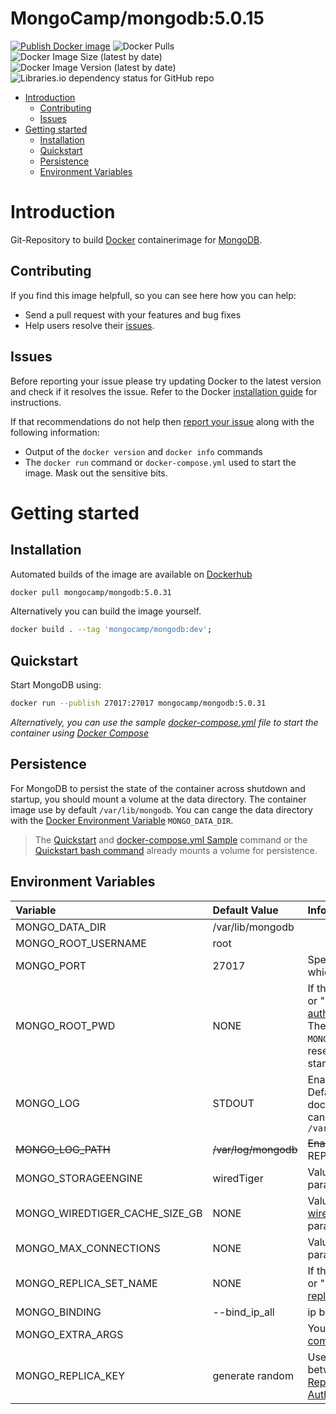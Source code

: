 # MongoCamp/mongodb:5.0.15

[![Publish Docker image](https://github.com/MongoCamp/docker-mongodb/actions/workflows/master_build_release.yml/badge.svg)](https://github.com/MongoCamp/docker-mongodb/actions/workflows/master_build_release.yml) ![Docker Pulls](https://img.shields.io/docker/pulls/mongocamp/mongodb) ![Docker Image Size (latest by date)](https://img.shields.io/docker/image-size/mongocamp/mongodb) ![Docker Image Version (latest by date)](https://img.shields.io/docker/v/mongocamp/mongodb) ![Libraries.io dependency status for GitHub repo](https://img.shields.io/librariesio/github/mongocamp/docker-mongodb)

- [Introduction](#introduction)
    - [Contributing](#contributing)
    - [Issues](#issues)
- [Getting started](#getting-started)
    - [Installation](#installation)
    - [Quickstart](#quickstart)
    - [Persistence](#persistence)
    - [Environment Variables](#environment-variables)

# Introduction
Git-Repository to build [Docker](https://www.docker.com/) containerimage for [MongoDB](https://www.mongodb.org/).

## Contributing
If you find this image helpfull, so you can see here how you can help:

- Send a pull request with your features and bug fixes
- Help users resolve their [issues](https://github.com/MongoCamp/docker-mongodb/issues).

## Issues
Before reporting your issue please try updating Docker to the latest version and check if it resolves the issue. Refer to the
Docker [installation guide](https://docs.docker.com/installation) for instructions.

If that recommendations do not help then [report your issue](../../issues/new) along with the following information:

- Output of the `docker version` and `docker info` commands
- The `docker run` command or `docker-compose.yml` used to start the image. Mask out the sensitive bits.

# Getting started

## Installation
Automated builds of the image are available on
[Dockerhub](https://hub.docker.com/r/mongocamp/mongodb/)

```bash
docker pull mongocamp/mongodb:5.0.31
```

Alternatively you can build the image yourself.

```bash
docker build . --tag 'mongocamp/mongodb:dev';
```

## Quickstart

Start MongoDB using:

```bash
docker run --publish 27017:27017 mongocamp/mongodb:5.0.31
```

*Alternatively, you can use the sample [docker-compose.yml](docker-compose.yml) file to start the container using [Docker Compose](https://docs.docker.com/compose/)*

## Persistence

For MongoDB to persist the state of the container across shutdown and startup, you should mount a volume at the data directory. The container image use by default `/var/lib/mongodb`.
You can cange the data directory with the [Docker Environment Variable](https://docs.docker.com/compose/environment-variables/) `MONGO_DATA_DIR`.

> The [Quickstart](#quickstart) and [docker-compose.yml Sample](docker-compose.yml) command or the [Quickstart bash command](#Quickstart) already mounts a volume for persistence.

## Environment Variables

| Variable            | Default Value        | Informations                                                                                                                                                                                                                                       |
|:--------------------|:---------------------|:---------------------------------------------------------------------------------------------------------------------------------------------------------------------------------------------------------------------------------------------------|
| MONGO_DATA_DIR      | /var/lib/mongodb     |                                                                                                                                                                                                                                                    |
| MONGO_ROOT_USERNAME | root                 |                                                                                                                                                                                                                                                    |
| MONGO_PORT          | 27017                | Specifies the TCP port on which the MongoDB                                                                                                                                                                                                        |
| MONGO_ROOT_PWD      | NONE                 | If the param not equal `NONE` or "" the MongoDB [authorization](https://docs.mongodb.com/manual/reference/program/mongod/#cmdoption-mongod-auth) will enabled. The password of the `MONGO_ROOT_USERNAME` will be reseted on every container start. |
| MONGO_LOG      | STDOUT     | Enable Loging to [LogPath](https://docs.mongodb.com/manual/reference/program/mongod/#cmdoption-mongod-logpath). Default is the stdout of the docker container, but you can also use something like `/var/log/mongodb/mongo.log`                    |
| ~~MONGO_LOG_PATH~~  | ~~/var/log/mongodb~~ | ~~Enable Loging to [LogPath](https://docs.mongodb.com/manual/reference/program/mongod/#cmdoption-mongod-logpath)~~ REPLACED BY `MONGO_LOG`                                                                                                         |
| MONGO_STORAGEENGINE            | wiredTiger           | Value for the [storageEngine](https://docs.mongodb.com/manual/reference/program/mongod/#cmdoption-mongod-storageengine) parameter                                                                                                                  |
| MONGO_WIREDTIGER_CACHE_SIZE_GB | NONE                 | Value for the [wiredTigerCacheSizeGB](https://docs.mongodb.com/manual/reference/program/mongod/#wiredtiger-options) parameter                                                                                                                      |
| MONGO_MAX_CONNECTIONS          | NONE                 | Value for the [maxConns](https://docs.mongodb.com/manual/reference/program/mongod/#cmdoption-mongod-maxconns) parameter if not equal `NONE`                                                                                                        |
| MONGO_REPLICA_SET_NAME         | NONE                 | If the param not equal `NONE` or "" set name for replSet [replication options](https://docs.mongodb.com/manual/reference/program/mongod/#replication-options)                                                                                      |
| MONGO_BINDING                  | --bind_ip_all        | ip binding  [ip binding options](https://docs.mongodb.com/manual/reference/program/mongod/#cmdoption-mongod-bind-ip)                                                                                                                               |
| MONGO_EXTRA_ARGS               |                      | You can use every `mongod` [commandline option](https://docs.mongodb.com/manual/reference/program/mongod/#options)                                                                                                                                 |
| MONGO_REPLICA_KEY              | generate random      | Used for communication between replica sets [Replica Set to Keyfile Authentication](https://www.mongodb.com/docs/manual/tutorial/enforce-keyfile-access-control-in-existing-replica-set/)                                                          |
